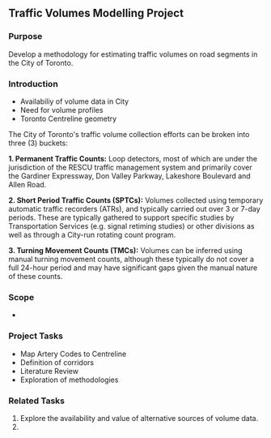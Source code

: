 ## Traffic Volumes Modelling Project

### Purpose
Develop a methodology for estimating traffic volumes on road segments in the City of Toronto.

### Introduction

- Availabiliy of volume data in City
- Need for volume profiles
- Toronto Centreline geometry

The City of Toronto's traffic volume collection efforts can be broken into three (3) buckets:

**1. Permanent Traffic Counts:** Loop detectors, most of which are under the jurisdiction of the RESCU traffic management system and primarily cover the Gardiner Expressway, Don Valley Parkway, Lakeshore Boulevard and Allen Road.

**2. Short Period Traffic Counts (SPTCs):** Volumes collected using temporary automatic traffic recorders (ATRs), and typically carried out over 3 or 7-day periods. These are typically gathered to support specific studies by Transportation Services (e.g. signal retiming studies) or other divisions as well as through a City-run rotating count program.

**3. Turning Movement Counts (TMCs):** Volumes can be inferred using manual turning movement counts, although these typically do not cover a full 24-hour period and may have significant gaps given the manual nature of these counts.

### Scope

- 

### Project Tasks

- Map Artery Codes to Centreline
- Definition of corridors
- Literature Review
- Exploration of methodologies

### Related Tasks
1. Explore the availability and value of alternative sources of volume data.
2. 

